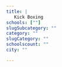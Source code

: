 ```yaml
---
title: |
   Kick Boxing
schools: [""]
slugSubcategory: ""
category: ""
slugCategory: ""
schoolscount: ""
city: ""

---
```


